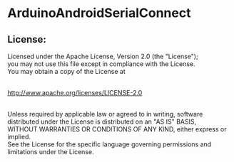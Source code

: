 # ArduinoAndroidSerialConnect

<h2>License:</h2>
<p>
Licensed under the Apache License, Version 2.0 (the "License");</br>
you may not use this file except in compliance with the License.</br>
You may obtain a copy of the License at</br></br>

   http://www.apache.org/licenses/LICENSE-2.0</br></br>

Unless required by applicable law or agreed to in writing, software</br>
distributed under the License is distributed on an "AS IS" BASIS,</br>
WITHOUT WARRANTIES OR CONDITIONS OF ANY KIND, either express or implied.</br>
See the License for the specific language governing permissions and</br>
limitations under the License.
</p>
